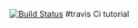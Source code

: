 [![Build Status](https://travis-ci.org/ekpangmichael/travis-ci-tutorial.svg?branch=master)](https://travis-ci.org/ekpangmichael/travis-ci-tutorial)
#travis Ci tutorial